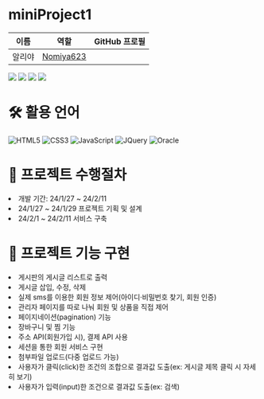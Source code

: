 # miniProject1
|이름|역할|GitHub 프로필|
|------|---|---|
|알리야|<a href="https://github.com/Nomiya623">Nomiya623</a>|

</summary>
  <img src="https://drive.google.com/file/d/1gwSDmxZNhMyjAvlwBcpQmrltddgc5-Jv/view?usp=drive_link">
  <img src="https://drive.google.com/file/d/15n1KHBMeftW8JKlAKXT9mfeDTkqz7JeT/view?usp=drive_link">
  <img src="https://drive.google.com/file/d/1XjgTovAIneHOOTE9J1kEfjJ-2zCNjl-E/view?usp=drive_link">
  <img src="https://drive.google.com/file/d/1wqbogdpbmCf6jpUB9LhaNFIvVc0av6Z1/view?usp=drive_link">



# 🛠 활용 언어
![HTML5](https://img.shields.io/badge/HTML5-E34F26?style=for-the-badge&logo=html5&logoColor=white)
![CSS3](https://img.shields.io/badge/CSS3-1572B6?style=for-the-badge&logo=css3&logoColor=white)
![JavaScript](https://img.shields.io/badge/JavaScript-F7DF1E?style=for-the-badge&logo=JavaScript&logoColor=white)
![JQuery](https://img.shields.io/badge/jQuery-0769AD?style=for-the-badge&logo=jquery&logoColor=white)
![Oracle](https://img.shields.io/badge/ORACLE-F80000?style=flat-square&logo=oracle&logoColor=white)
 
# 📑 프로젝트 수행절차
<li>개발 기간: 24/1/27 ~ 24/2/11</li>
<li>24/1/27 ~ 24/1/29 프로젝트 기획 및 설계</li>
<li>24/2/1 ~ 24/2/11 서비스 구축</li>

# 📌 프로젝트 기능 구현
<li>게시판의 게시글 리스트로 출력</li>
<li>게시글 삽입, 수정, 삭제</li>
<li>실제 sms를 이용한 회원 정보 제어(아이디·비밀번호 찾기, 회원 인증)</li>
<li>관리자 페이지를 따로 나눠 회원 및 상품을 직접 제어</li>
<li>페이지네이션(pagination) 기능</li>
<li>장바구니 및 찜 기능</li>
<li>주소 API(회원가입 시), 결제 API 사용</li>
<li>세션을 통한 회원 서비스 구현</li>
<li>첨부파일 업로드(다중 업로드 가능)</li>
<li>사용자가 클릭(click)한 조건의 조합으로 결과값 도출(ex: 게시글 제목 클릭 시 자세히 보기)</li>
<li>사용자가 입력(input)한 조건으로 결과값 도출(ex: 검색)</li>

